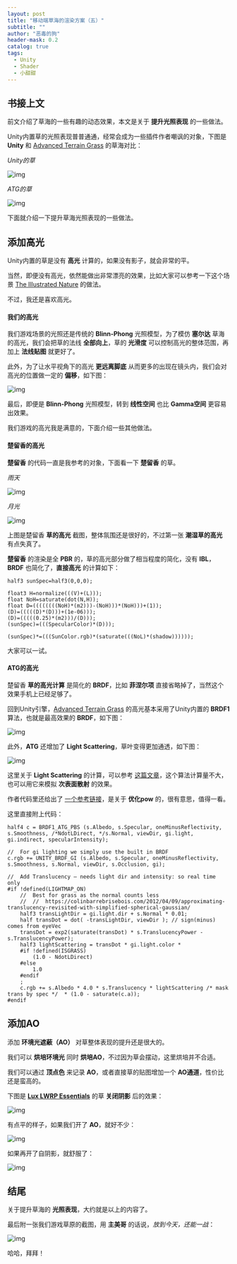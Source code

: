 ```yaml
---
layout: post
title: "移动端草海的渲染方案（五）"
subtitle: ""
author: "恶毒的狗"
header-mask: 0.2
catalog: true
tags:
  - Unity
  - Shader
  - 小甜甜
---
```


## 书接上文

前文介绍了草海的一些有趣的动态效果，本文是关于 **提升光照表现** 的一些做法。

Unity内置草的光照表现普普通通，经常会成为一些插件作者嘲讽的对象，下图是 **Unity** 和 [Advanced Terrain Grass](https://assetstore.unity.com/packages/tools/terrain/advanced-terrain-grass-100014?aid=1101l85Tr) 的草海对比：

*Unity的草*

![img](/img/unity-grass5/screenshot1.png) 

*ATG的草*

![img](/img/unity-grass5/screenshot2.png) 

下面就介绍一下提升草海光照表现的一些做法。

## 添加高光

Unity内置的草是没有 **高光** 计算的，如果没有影子，就会非常的平。

当然，即便没有高光，依然能做出非常漂亮的效果，比如大家可以参考一下这个场景 [The Illustrated Nature](https://assetstore.unity.com/packages/3d/vegetation/the-illustrated-nature-153939?aid=1101l85Tr) 的做法。

不过，我还是喜欢高光。

#### 我们的高光

我们游戏场景的光照还是传统的 **Blinn-Phong** 光照模型，为了模仿 **塞尔达** 草海的高光，我们会把草的法线 **全部向上**，草的 **光滑度** 可以控制高光的整体范围，再加上 **法线贴图** 就更好了。

此外，为了让水平视角下的高光 **更远离脚底** 从而更多的出现在镜头内，我们会对高光的位置做一定的 **偏移**，如下图：

![img](/img/unity-grass/screenshot2.png) 

最后，即便是 **Blinn-Phong** 光照模型，转到 **线性空间** 也比 **Gamma空间** 更容易出效果。

我们游戏的高光我是满意的，下面介绍一些其他做法。

#### 楚留香的高光

**楚留香** 的代码一直是我参考的对象，下面看一下 **楚留香** 的草。

*雨天*

![img](/img/unity-grass5/screenshot3.png) 

*月光*

![img](/img/unity-grass5/screenshot4.png) 

上图是楚留香 **草的高光** 截图，整体氛围还是很好的，不过第一张 **潮湿草的高光** 有点失真了。

**楚留香** 的渲染是全 **PBR** 的，草的高光部分做了相当程度的简化，没有 **IBL**，**BRDF** 也简化了，**直接高光** 的计算如下：

```
half3 sunSpec=half3(0,0,0);

float3 H=normalize(((V)+(L)));
float NoH=saturate(dot(N,H));
float D=((((((((NoH)*(m2)))-(NoH)))*(NoH)))+(1));
(D)=(((((D)*(D)))+(1e-06)));
(D)=(((((0.25)*(m2)))/(D)));
(sunSpec)=(((SpecularColor)*(D)));
        
(sunSpec)*=(((SunColor.rgb)*(saturate(((NoL)*(shadow))))));
```

大家可以一试。

#### ATG的高光

楚留香 **草的高光计算** 是简化的 **BRDF**，比如 **菲涅尔项** 直接省略掉了，当然这个效果手机上已经足够了。

回到Unity引擎，[Advanced Terrain Grass](https://assetstore.unity.com/packages/tools/terrain/advanced-terrain-grass-100014?aid=1101l85Tr) 的高光基本采用了Unity内置的 **BRDF1** 算法，也就是最高效果的 **BRDF**，如下图：

![img](/img/unity-grass5/screenshot5.png) 

此外，**ATG** 还增加了 **Light Scattering**，草叶变得更加通透，如下图：

![img](/img/unity-grass5/screenshot6.png) 

这里关于 **Light Scattering** 的计算，可以参考 [这篇文章](https://www.slideshare.net/colinbb/colin-barrebrisebois-gdc-2011-approximating-translucency-for-a-fast-cheap-and-convincing-subsurfacescattering-look-7170855)，这个算法计算量不大，也可以用它来模拟 **次表面散射** 的效果。

作者代码里还给出了 [一个参考链接](https://colinbarrebrisebois.com/2012/04/09/approximating-translucency-revisited-with-simplified-spherical-gaussian/)，是关于 **优化pow** 的，很有意思，值得一看。
 
这里直接附上代码： 

```
half4 c = BRDF1_ATG_PBS (s.Albedo, s.Specular, oneMinusReflectivity, s.Smoothness, /*NdotLDirect, */s.Normal, viewDir, gi.light, gi.indirect, specularIntensity);

//  For gi lighting we simply use the built in BRDF
c.rgb += UNITY_BRDF_GI (s.Albedo, s.Specular, oneMinusReflectivity, s.Smoothness, s.Normal, viewDir, s.Occlusion, gi);

//  Add Translucency – needs light dir and intensity: so real time only
#if !defined(LIGHTMAP_ON)
    //  Best for grass as the normal counts less
    //  //  https://colinbarrebrisebois.com/2012/04/09/approximating-translucency-revisited-with-simplified-spherical-gaussian/
    half3 transLightDir = gi.light.dir + s.Normal * 0.01;
    half transDot = dot( -transLightDir, viewDir ); // sign(minus) comes from eyeVec
    transDot = exp2(saturate(transDot) * s.TranslucencyPower - s.TranslucencyPower);
    half3 lightScattering = transDot * gi.light.color * 
    #if !defined(ISGRASS)
        (1.0 - NdotLDirect)
    #else
        1.0
    #endif
    ;
    c.rgb += s.Albedo * 4.0 * s.Translucency * lightScattering /* mask trans by spec */  * (1.0 - saturate(c.a));
#endif
```

## 添加AO

添加 **环境光遮蔽（AO）** 对草整体表现的提升还是很大的。

我们可以 **烘培环境光** 同时 **烘培AO**，不过因为草会摆动，这里烘培并不合适。

我们可以通过 **顶点色** 来记录 **AO**，或者直接草的贴图增加一个 **AO通道**，性价比还是蛮高的。

下图是 **[Lux LWRP Essentials](https://assetstore.unity.com/packages/vfx/shaders/lux-lwrp-essentials-150355?aid=1101l85Tr)** 的草 **关闭阴影** 后的效果：

![img](/img/unity-grass5/screenshot7.png) 

有点平的样子，如果我们开了 **AO**，就好不少：

![img](/img/unity-grass5/screenshot8.png) 

如果再开了自阴影，就舒服了：

![img](/img/unity-grass5/screenshot9.png)

## 结尾

关于提升草海的 **光照表现**，大约就是以上的内容了。

最后附一张我们游戏草原的截图，用 **主美哥** 的话说，*放到今天，还能一战*：

![img](/img/unity-grass5/screenshot10.jpg)

哈哈，拜拜！


























































































































